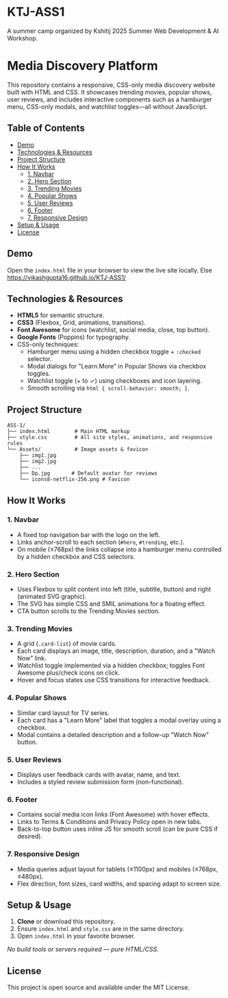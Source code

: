 # KTJ-ASS1
A summer camp organized by Kshitij 2025 Summer Web Development &amp; AI Workshop.

# Media Discovery Platform

This repository contains a responsive, CSS-only media discovery website built with HTML and CSS. It showcases trending movies, popular shows, user reviews, and includes interactive components such as a hamburger menu, CSS-only modals, and watchlist toggles—all without JavaScript.

## Table of Contents
- [Demo](#demo)
- [Technologies & Resources](#technologies--resources)
- [Project Structure](#project-structure)
- [How It Works](#how-it-works)
  - [1. Navbar](#1-navbar)
  - [2. Hero Section](#2-hero-section)
  - [3. Trending Movies](#3-trending-movies)
  - [4. Popular Shows](#4-popular-shows)
  - [5. User Reviews](#5-user-reviews)
  - [6. Footer](#6-footer)
  - [7. Responsive Design](#7-responsive-design)
- [Setup & Usage](#setup--usage)
- [License](#license)

## Demo
Open the `index.html` file in your browser to view the live site locally.
Else https://vikashgupta16.github.io/KTJ-ASS1/  

## Technologies & Resources
- **HTML5** for semantic structure.
- **CSS3** (Flexbox, Grid, animations, transitions).
- **Font Awesome** for icons (watchlist, social media, close, top button).
- **Google Fonts** (Poppins) for typography.
- CSS-only techniques:
  - Hamburger menu using a hidden checkbox toggle + `:checked` selector.
  - Modal dialogs for "Learn More" in Popular Shows via checkbox toggles.
  - Watchlist toggle (+ to ✓) using checkboxes and icon layering.
  - Smooth scrolling via `html { scroll-behavior: smooth; }`.

## Project Structure
```
ASS-1/
├── index.html        # Main HTML markup
├── style.css         # All site styles, animations, and responsive rules
└── Assets/           # Image assets & favicon
    ├── img1.jpg
    ├── img2.jpg
    ├── ...
    ├── Dp.jpg       # Default avatar for reviews
    └── icons8-netflix-256.png # Favicon
```

## How It Works
### 1. Navbar
- A fixed top navigation bar with the logo on the left.
- Links anchor-scroll to each section (`#hero`, `#trending`, etc.).
- On mobile (≤768px) the links collapse into a hamburger menu controlled by a hidden checkbox and CSS selectors.

### 2. Hero Section
- Uses Flexbox to split content into left (title, subtitle, button) and right (animated SVG graphic).
- The SVG has simple CSS and SMIL animations for a floating effect.
- CTA button scrolls to the Trending Movies section.

### 3. Trending Movies
- A grid (`.card-list`) of movie cards.
- Each card displays an image, title, description, duration, and a "Watch Now" link.
- Watchlist toggle implemented via a hidden checkbox; toggles Font Awesome plus/check icons on click.
- Hover and focus states use CSS transitions for interactive feedback.

### 4. Popular Shows
- Similar card layout for TV series.
- Each card has a "Learn More" label that toggles a modal overlay using a checkbox.
- Modal contains a detailed description and a follow-up "Watch Now" button.

### 5. User Reviews
- Displays user feedback cards with avatar, name, and text.
- Includes a styled review submission form (non-functional).

### 6. Footer
- Contains social media icon links (Font Awesome) with hover effects.
- Links to Terms & Conditions and Privacy Policy open in new tabs.
- Back-to-top button uses inline JS for smooth scroll (can be pure CSS if desired).

### 7. Responsive Design
- Media queries adjust layout for tablets (≤1100px) and mobiles (≤768px, ≤480px).
- Flex direction, font sizes, card widths, and spacing adapt to screen size.

## Setup & Usage
1. **Clone** or download this repository.
2. Ensure `index.html` and `style.css` are in the same directory.
3. Open `index.html` in your favorite browser.

_No build tools or servers required — pure HTML/CSS._

## License
This project is open source and available under the MIT License.
